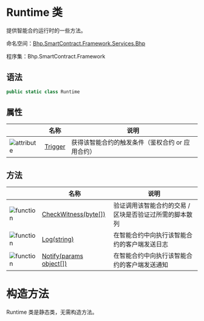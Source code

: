 # Runtime 类

提供智能合约运行时的一些方法。

命名空间：[Bhp.SmartContract.Framework.Services.Bhp](../bhp.md)

程序集：Bhp.SmartContract.Framework

## 语法

```c#
public static class Runtime
```

## 属性

|                                          | 名称                            | 说明                         |
| ---------------------------------------- | ----------------------------- | -------------------------- |
| ![attribute](../../../../../assets/attribute.jpeg) | [Trigger](Runtime/Trigger.md) | 获得该智能合约的触发条件（鉴权合约 or 应用合约） |

## 方法

|                                          | 名称                                       | 说明                            |
| ---------------------------------------- | ---------------------------------------- | ----------------------------- |
| ![function](../../../../../assets/function.jpeg) | [CheckWitness(byte[])](Runtime/CheckWitness.md) | 验证调用该智能合约的交易 / 区块是否验证过所需的脚本散列 |
| ![function](../../../../../assets/function.jpeg) | [Log(string)](Runtime/Log.md)            | 在智能合约中向执行该智能合约的客户端发送日志        |
| ![function](../../../../../assets/function.jpeg) | [Notify(params object[])](Runtime/Notify.md) | 在智能合约中向执行该智能合约的客户端发送通知        |


# 构造方法

Runtime 类是静态类，无需构造方法。